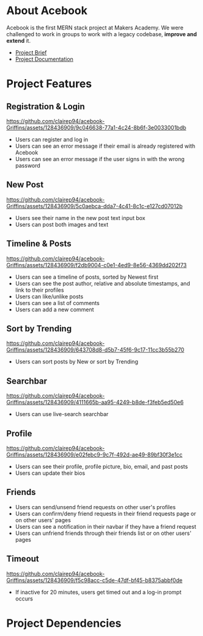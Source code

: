 # About Acebook

Acebook is the first MERN stack project at Makers Academy. We were challenged to work in groups to work with a legacy codebase, **improve and extend** it.

- [Project Brief](./project-brief/README.md)
- [Project Documentation](./project-brief/DOCUMENTATION.md)

# Project Features

## Registration & Login

https://github.com/clairep94/acebook-Griffins/assets/128436909/9c046638-77a1-4c24-8b6f-3e0033001bdb

- Users can register and log in
- Users can see an error message if their email is already registered with Acebook
- Users can see an error message if the user signs in with the wrong password

## New Post

https://github.com/clairep94/acebook-Griffins/assets/128436909/5c0aebca-dda7-4c41-8c1c-e127cd07012b

- Users see their name in the new post text input box
- Users can post both images and text

## Timeline & Posts

https://github.com/clairep94/acebook-Griffins/assets/128436909/f2db9004-c0e1-4ed9-8e56-4369dd202f73

- Users can see a timeline of posts, sorted by Newest first
- Users can see the post author, relative and absolute timestamps, and link to their profiles
- Users can like/unlike posts
- Users can see a list of comments
- Users can add a new comment
  
## Sort by Trending

https://github.com/clairep94/acebook-Griffins/assets/128436909/643708d8-d5b7-45f6-9c17-11cc3b55b270

- Users can sort posts by New or sort by Trending

## Searchbar

https://github.com/clairep94/acebook-Griffins/assets/128436909/4111665b-aa95-4249-b8de-f3feb5ed50e6

- Users can use live-search searchbar 

## Profile

https://github.com/clairep94/acebook-Griffins/assets/128436909/e02febc9-9c7f-492d-ae49-89bf30f3e1cc

- Users can see their profile, profile picture, bio, email, and past posts 
- Users can update their bios

## Friends


- Users can send/unsend friend requests on other user's profiles
- Users can confirm/deny friend requests in their friend requests page or on other users' pages 
- Users can see a notification in their navbar if they have a friend request
- Users can unfriend friends through their friends list or on other users' pages

## Timeout

https://github.com/clairep94/acebook-Griffins/assets/128436909/f5c98acc-c5de-47df-bf45-b8375abbf0de

- If inactive for 20 minutes, users get timed out and a log-in prompt occurs

# Project Dependencies
